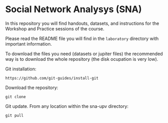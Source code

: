 # Social Network Analysys (SNA)

In this repository you will find handouts, datasets, and instructions for the Workshop and Practice sessions of the course.

Please read the README file you will find in the `laboratory` directory with important information. 

To download the files you need (datasets or jupiter files) the recommended way is to download the whole repository (the disk ocupation is very low).

Git installation:

`https://github.com/git-guides/install-git`

Download the repository:

`git clone `

Git update. From any location within the sna-upv directory:

`git pull`


